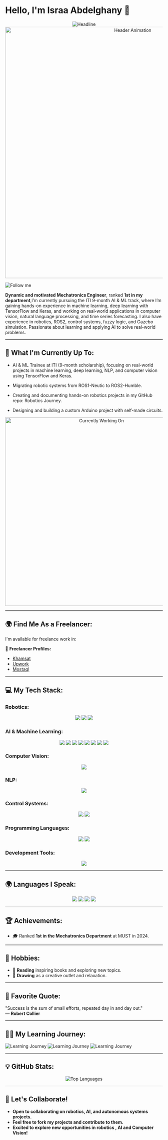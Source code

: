 # Hello, I'm **Israa Abdelghany** 👋

<div align=center>
   <img src="https://readme-typing-svg.herokuapp.com?color=%23FF69B4&size=32&center=true&vCenter=true&width=600&height=50&lines=Hello+Everyone+%F0%9F%8E%89;My+name+is+Israa+Abdelghany;+Robotics_AI+Software+Engineer;+Passionate+About+:;+Robotics+,+AI+Apps+and+Research" alt="Headline" />
</div>

<div align="center">
  <img src="https://github.com/IsraaAbdelghany/IsraaAbdelghany/assets/animation-header.gif" alt="Header Animation" width="800"/>
</div>

![Follow me](https://img.shields.io/badge/Follow%20me-brightpink?style=social&logo=github)


**Dynamic and motivated Mechatronics Engineer**, ranked **1st in my department**,I’m currently pursuing the ITI 9-month AI & ML track, where I’m gaining hands-on experience in machine learning, deep learning with TensorFlow and Keras, and working on real-world applications in computer vision, natural language processing, and time series forecasting. I also have experience in robotics, ROS2, control systems, fuzzy logic, and Gazebo simulation. Passionate about learning and applying AI to solve real-world problems.

---

## 🚀 What I'm Currently Up To:

- AI & ML Trainee at ITI (9-month scholarship), focusing on real-world projects in machine learning, deep learning, NLP, and computer vision using TensorFlow and Keras.

- Migrating robotic systems from ROS1-Neutic to ROS2-Humble.

- Creating and documenting hands-on robotics projects in my GitHub repo: Robotics Journey.

- Designing and building a custom Arduino project with self-made circuits.



<div align="center">
  <img src="https://github.com/IsraaAbdelghany/IsraaAbdelghany/assets/currently-working-on.gif" alt="Currently Working On" width="600"/>
</div>

---

## 🌍 Find Me As a Freelancer:

I'm available for freelance work in:

📌 **Freelancer Profiles:**  

- [Khamsat](https://khamsat.com/user/israa_abdelghany)  
- [Upwork](https://www.upwork.com/freelancers/~01d19d8488b29a086f)  
- [Mostaql](https://mostaql.com/u/IsraaAbdelghany)  

---

## 💻 My Tech Stack:

### Robotics:
<div align="center">
  <img src="https://img.shields.io/badge/ROS-22314E?style=flat&logo=ros&logoColor=white"/>
  <img src="https://img.shields.io/badge/Gazebo-9D83D6?style=flat&logo=gazebo&logoColor=white"/>
  <img src="https://img.shields.io/badge/Arduino%20IDE-00979D?style=flat&logo=arduino&logoColor=white"/>
</div>

### AI & Machine Learning:
<div align="center">
  <img src="https://img.shields.io/badge/Python-3776AB?style=flat&logo=python&logoColor=white"/>
  <img src="https://img.shields.io/badge/Pandas-150458?style=flat&logo=pandas&logoColor=white"/>
  <img src="https://img.shields.io/badge/NumPy-013243?style=flat&logo=numpy&logoColor=white"/>
  <img src="https://img.shields.io/badge/Matplotlib-11557C?style=flat&logo=matplotlib&logoColor=white"/>
  <img src="https://img.shields.io/badge/Seaborn-4B8BBE?style=flat&logo=seaborn&logoColor=white"/>
  <img src="https://img.shields.io/badge/Scikit--Learn-F7931E?style=flat&logo=scikit-learn&logoColor=white"/>
  <img src="https://img.shields.io/badge/TensorFlow-FF6F00?style=flat&logo=tensorflow&logoColor=white"/>
  <img src="https://img.shields.io/badge/Keras-D00000?style=flat&logo=keras&logoColor=white"/>


   
</div>

### Computer Vision:
<div align="center">
  <img src="https://img.shields.io/badge/OpenCV-5C3EE8?style=flat&logo=opencv&logoColor=white"/>
</div>

### NLP:
<div align="center">
   <img src="https://img.shields.io/badge/NLTK-9FBC50?style=flat&logo=nltk&logoColor=white"/>
</div>


### Control Systems:
<div align="center">
  <img src="https://img.shields.io/badge/MATLAB-0076A8?style=flat&logo=mathworks&logoColor=white"/>
  <img src="https://img.shields.io/badge/SolidWorks-FE5000?style=flat&logo=solidworks&logoColor=white"/>
</div>

### Programming Languages:
<div align="center">
  <img src="https://img.shields.io/badge/C++-00599C?style=flat&logo=cplusplus&logoColor=white"/>
  <img src="https://img.shields.io/badge/Code::Blocks-0094F5?style=flat&logo=cplusplus&logoColor=white"/>
</div>

### Development Tools:
<div align="center">
  <img src="https://img.shields.io/badge/VS%20Code-007ACC?style=flat&logo=visual-studio-code&logoColor=white"/>
</div>

---

## 🌍 Languages I Speak:

<div align="center">
  <img src="https://img.shields.io/badge/Arabic-Fluent-blue"/>
  <img src="https://img.shields.io/badge/English-B2-green"/>
  <img src="https://img.shields.io/badge/Korean-A2-yellow"/>
  <img src="https://img.shields.io/badge/German-A1-orange"/>
</div>

---

## 🏆 Achievements:

- 🎓 Ranked **1st in the Mechatronics Department** at MUST in 2024.

---

## 🎨 Hobbies:

- 📖 **Reading** inspiring books and exploring new topics.
- 🎨 **Drawing** as a creative outlet and relaxation.

---

## 🌟 Favorite Quote:

"Success is the sum of small efforts, repeated day in and day out."  
— **Robert Collier**

---

## 🧑‍🏫 My Learning Journey:

![Learning Journey](https://img.shields.io/badge/Robotics%20Learning%20Progress-70%25-blue)
![Learning Journey](https://img.shields.io/badge/AI%20%26%20Machine%20Learning%20Learning%20Progress-75%25-orange)
![Learning Journey](https://img.shields.io/badge/Control%20Systems%20Learning%20Progress-60%25-green)

---

## 💡 GitHub Stats:

<div align="center">
  <img src="https://github-readme-stats.vercel.app/api/top-langs/?username=IsraaAbdelghany9&layout=compact&theme=radical" alt="Top Languages"/>
</div>

---

## 🚀 Let's Collaborate!

- **Open to collaborating on robotics, AI, and autonomous systems projects.**
- **Feel free to fork my projects and contribute to them.**
- **Excited to explore new opportunities in robotics , AI and Computer Vision!**



